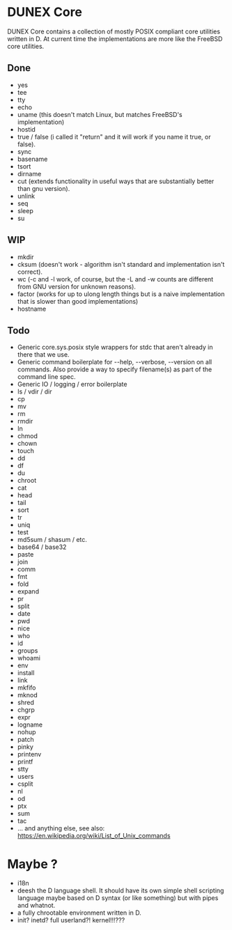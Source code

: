 # DUNEX Core
DUNEX Core contains a collection of mostly POSIX compliant core utilities written in D. 
At current time the implementations are more like the FreeBSD core utilities.


## Done ##

* yes
* tee
* tty
* echo
* uname (this doesn't match Linux, but matches FreeBSD's implementation)
* hostid
* true / false (i called it "return" and it will work if you name it true, or false).
* sync
* basename
* tsort
* dirname
* cut (extends functionality in useful ways that are substantially better than gnu version).
* unlink
* seq
* sleep
* su

## WIP ##

* mkdir
* cksum (doesn't work - algorithm isn't standard and implementation isn't correct).
* wc (-c and -l work, of course, but the -L and -w counts are different from GNU version for unknown reasons).
* factor (works for up to ulong length things but is a naive implementation that is slower than good implementations)
* hostname

## Todo ##

* Generic core.sys.posix style wrappers for stdc that aren't already in there that we use.
* Generic command boilerplate for --help, --verbose, --version on all commands. Also provide a way to specify filename(s) as part of the command line spec.
* Generic IO / logging / error boilerplate
* ls / vdir / dir
* cp
* mv
* rm
* rmdir
* ln
* chmod
* chown
* touch
* dd
* df
* du
* chroot
* cat
* head
* tail
* sort
* tr
* uniq
* test
* md5sum / shasum / etc.
* base64 / base32
* paste
* join
* comm
* fmt
* fold
* expand
* pr
* split
* date
* pwd
* nice
* who
* id
* groups
* whoami
* env
* install
* link
* mkfifo
* mknod
* shred
* chgrp
* expr
* logname
* nohup
* patch
* pinky
* printenv
* printf
* stty
* users
* csplit
* nl
* od
* ptx
* sum
* tac
* ... and anything else, see also: https://en.wikipedia.org/wiki/List_of_Unix_commands

# Maybe ? #

* i18n
* deesh the D language shell. It should have its own simple shell scripting language maybe based on D syntax (or like something) but with pipes and whatnot.
* a fully chrootable environment written in D.
* init? inetd? full userland?! kernel!!!???
